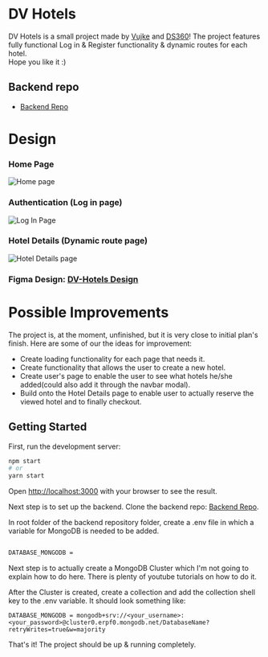 # DV Hotels

DV Hotels is a small project made by [Vujke](https://github.com/vujic02) and [DS360](https://github.com/shah1012)!
The project features fully functional Log in & Register functionality & dynamic routes for each hotel.  
Hope you like it :)

## Backend repo
- [Backend Repo](https://github.com/vujic02/DV-Hotels-Backend)
 
# Design 
### Home Page
![Home page](https://i.ibb.co/2dqsLzT/Home-Page-1.png)

### Authentication (Log in page)
![Log In Page](https://i.ibb.co/nr59qn1/AuthPage.png)

### Hotel Details (Dynamic route page)
![Hotel Details page](https://i.ibb.co/0KRP4nq/Hotel-Page.png)


### Figma Design: [DV-Hotels Design](https://www.figma.com/file/zmVbAf2WiDrGgjzInqbZFT/DV-Hotels-design)

# Possible Improvements
The project is, at the moment, unfinished, but it is very close to initial plan's finish.
Here are some of our the ideas for improvement:
  - Create loading functionality for each page that needs it.
  - Create functionality that allows the user to create a new hotel.
  - Create user's page to enable the user to see what hotels he/she added(could also add it through the navbar modal).
  - Build onto the Hotel Details page to enable user to actually reserve the viewed hotel and to finally checkout.

## Getting Started

First, run the development server:

```bash
npm start
# or
yarn start
```

Open [http://localhost:3000](http://localhost:3000) with your browser to see the result.

Next step is to set up the backend.
Clone the backend repo: [Backend Repo](https://github.com/vujic02/DV-Hotels-Backend).

In root folder of the backend repository folder, create a .env file in which a variable for MongoDB is needed to be added.
```bash

DATABASE_MONGODB = 

```

Next step is to actually create a MongoDB Cluster which I'm not going to explain how to do here.
There is plenty of youtube tutorials on how to do it.

After the Cluster is created, create a collection and add the collection shell key to the .env variable.
It should look something like:
```
DATABASE_MONGODB = mongodb+srv://<your_username>:<your_password>@cluster0.erpf0.mongodb.net/DatabaseName?retryWrites=true&w=majority
```

That's it!
The project should be up & running completely.
